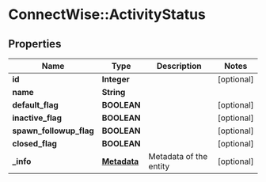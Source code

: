# ConnectWise::ActivityStatus

## Properties
Name | Type | Description | Notes
------------ | ------------- | ------------- | -------------
**id** | **Integer** |  | [optional] 
**name** | **String** |  | 
**default_flag** | **BOOLEAN** |  | [optional] 
**inactive_flag** | **BOOLEAN** |  | [optional] 
**spawn_followup_flag** | **BOOLEAN** |  | [optional] 
**closed_flag** | **BOOLEAN** |  | [optional] 
**_info** | [**Metadata**](Metadata.md) | Metadata of the entity | [optional] 


